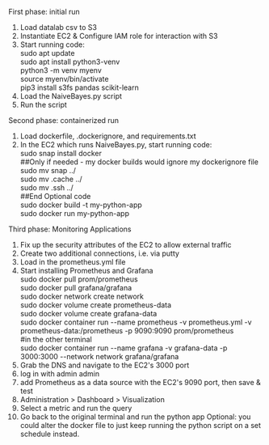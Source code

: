 First phase: initial run 
1. Load datalab csv to S3
2. Instantiate EC2 & Configure IAM role for interaction with S3
3. Start running code:  
   sudo apt update  
   sudo apt install python3-venv  
   python3 -m venv myenv  
   source myenv/bin/activate  
   pip3 install s3fs pandas scikit-learn  
4. Load the NaiveBayes.py script
5. Run the script

Second phase: containerized run
1. Load dockerfile, .dockerignore, and requirements.txt
2. In the EC2 which runs NaiveBayes.py, start running code:  
   sudo snap install docker  
   ##Only if needed - my docker builds would ignore my dockerignore file  
   sudo mv snap ../  
   sudo mv .cache ../  
   sudo mv .ssh ../  
   ##End Optional code  
   sudo docker build -t my-python-app  
   sudo docker run my-python-app  

Third phase: Monitoring Applications
1. Fix up the security attributes of the EC2 to allow external traffic
2. Create two additional connections, i.e. via putty
3. Load in the prometheus.yml file
4. Start installing Prometheus and Grafana  
   sudo docker pull prom/prometheus  
   sudo docker pull grafana/grafana  
   sudo docker network create network  
   sudo docker volume create prometheus-data  
   sudo docker volume create grafana-data  
   sudo docker container run --name prometheus -v prometheus.yml -v prometheus-data:/prometheus -p 9090:9090 prom/prometheus  
   #in the other terminal  
   sudo docker container run --name grafana -v grafana-data -p 3000:3000 --network network grafana/grafana  
5. Grab the DNS and navigate to the EC2's 3000 port
6. log in with admin admin
7. add Prometheus as a data source with the EC2's 9090 port, then save & test
8. Administration > Dashboard > Visualization
9. Select a metric and run the query
10. Go back to the original terminal and run the python app
Optional: you could alter the docker file to just keep running the python script on a set schedule instead.
